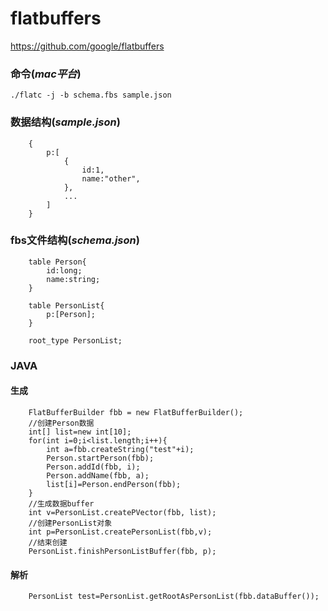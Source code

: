 # flatbuffers

https://github.com/google/flatbuffers

### 命令(*mac平台*)

```
./flatc -j -b schema.fbs sample.json
```

### 数据结构(*sample.json*)
```
    {   
        p:[
            {
                id:1,
                name:"other",
            },
            ...
        ]
    }
```
### fbs文件结构(*schema.json*)
```
    table Person{
        id:long;
        name:string;
    }

    table PersonList{
        p:[Person];
    }

    root_type PersonList;
```
### JAVA

#### 生成
```
    FlatBufferBuilder fbb = new FlatBufferBuilder();
    //创建Person数据
    int[] list=new int[10];
    for(int i=0;i<list.length;i++){
        int a=fbb.createString("test"+i);
        Person.startPerson(fbb);
        Person.addId(fbb, i);
        Person.addName(fbb, a);
        list[i]=Person.endPerson(fbb);
    }
    //生成数据buffer
    int v=PersonList.createPVector(fbb, list);
    //创建PersonList对象
    int p=PersonList.createPersonList(fbb,v);
    //结束创建
    PersonList.finishPersonListBuffer(fbb, p);
```
#### 解析
```
    PersonList test=PersonList.getRootAsPersonList(fbb.dataBuffer());
```
